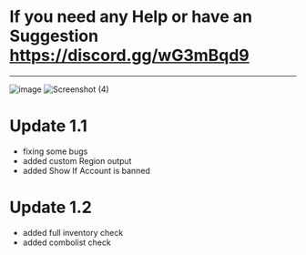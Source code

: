 # If you need any Help or have an Suggestion https://discord.gg/wG3mBqd9
-----
![image](https://user-images.githubusercontent.com/90693180/177045591-119872bc-e869-471c-88a9-71e8f64e16a1.png)
![Screenshot (4)](https://user-images.githubusercontent.com/90693180/178105439-d7ff5b9a-0fb8-4f60-b6f3-b7641cd3fe02.png)


# Update 1.1
- fixing some bugs
- added custom Region output
- added Show If Account is banned
# Update 1.2
- added full inventory check
- added combolist check



